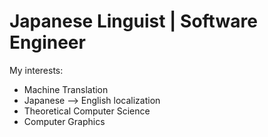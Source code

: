 # Japanese Linguist | Software Engineer 

My interests:
  * Machine Translation
  * Japanese --> English localization 
  * Theoretical Computer Science
  * Computer Graphics
